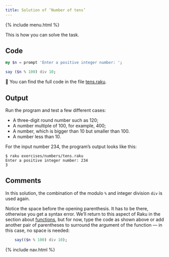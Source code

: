 ```yaml
---
title: Solution of ‘Number of tens’
---
```


{% include menu.html %}

This is how you can solve the task.

## Code

```raku
my $n = prompt 'Enter a positive integer number: ';

say ($n % 100) div 10;
```

🦋 You can find the full code in the file [tens.raku](https://github.com/ash/raku-course/blob/master/exercises/numbers/tens.raku).

## Output

Run the program and test a few different cases:

* A three-digit round number such as 120;
* A number multiple of 100, for example, 400;
* A number, which is bigger than 10 but smaller than 100.
* A number less than 10.

For the input number 234, the program’s output looks like this:

```console
$ raku exercises/numbers/tens.raku
Enter a positive integer number: 234
3
```

## Comments

In this solution, the combination of the modulo `%` and integer division `div` is used again.

Notice the space before the opening parenthesis. It has to be there, otherwise you get a syntax error. We’ll return to this aspect of Raku in the section about [functions](/raku-course/functions), but for now, type the code as shown above or add another pair of parentheses to surround the argument of the function — in this case, no space is needed:

```raku
    say(($n % 100) div 10);
```

{% include nav.html %}
